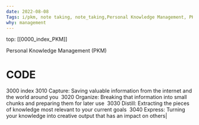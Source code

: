 ```yaml
---
date: 2022-08-08 
Tags: i/pkm, note taking, note_taking,Personal Knowledge Management, PKM, study, learn,Productive, CODE
why: management 
---
```

top: [[0000_index_PKM]]


Personal Knowledge Management (PKM)

# CODE
3000 index
3010 Capture: Saving valuable information from the internet and the world around you 
3020 Organize: Breaking that information into small chunks and preparing them for later use 
3030 Distill: Extracting the pieces of knowledge most relevant to your current goals 
3040 Express: Turning your knowledge into creative output that has an impact on others|

